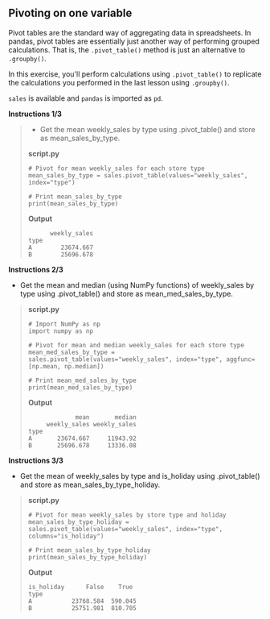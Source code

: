 ## Pivoting on one variable

Pivot tables are the standard way of aggregating data in spreadsheets. In pandas, pivot tables are essentially just another way of performing grouped calculations. That is, the `.pivot_table()` method is just an alternative to `.groupby()`.

In this exercise, you'll perform calculations using `.pivot_table()` to replicate the calculations you performed in the last lesson using `.groupby()`.

`sales` is available and `pandas` is imported as `pd`.

**Instructions 1/3**

> * Get the mean weekly_sales by type using .pivot_table() and store as mean_sales_by_type.
>
> **script.py**
> ```
> # Pivot for mean weekly_sales for each store type
> mean_sales_by_type = sales.pivot_table(values="weekly_sales", index="type")
>
> # Print mean_sales_by_type
> print(mean_sales_by_type)
> ```
>
> **Output**
> ```
>       weekly_sales
> type
> A        23674.667
> B        25696.678
> ```

**Instructions 2/3**

* Get the mean and median (using NumPy functions) of weekly_sales by type using .pivot_table() and store as mean_med_sales_by_type.

> **script.py**
> ```
> # Import NumPy as np
> import numpy as np
>
> # Pivot for mean and median weekly_sales for each store type
> mean_med_sales_by_type = sales.pivot_table(values="weekly_sales", index="type", aggfunc=[np.mean, np.median])
>
> # Print mean_med_sales_by_type
> print(mean_med_sales_by_type)
> ```
>
> **Output**
> ```
>              mean       median
>      weekly_sales weekly_sales
> type
> A       23674.667     11943.92
> B       25696.678     13336.08
> ```

**Instructions 3/3**

* Get the mean of weekly_sales by type and is_holiday using .pivot_table() and store as mean_sales_by_type_holiday.

> **script.py**
> ```
> # Pivot for mean weekly_sales by store type and holiday
> mean_sales_by_type_holiday = sales.pivot_table(values="weekly_sales", index="type", columns="is_holiday")
> 
> # Print mean_sales_by_type_holiday
> print(mean_sales_by_type_holiday)
> ```
> 
> **Output**
> ```
> is_holiday      False    True
> type
> A           23768.584  590.045
> B           25751.981  810.705
> ```